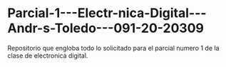 # Parcial-1---Electr-nica-Digital---Andr-s-Toledo---091-20-20309
Repositorio que engloba todo lo solicitado para el parcial numero 1 de la clase de electronica digital. 
